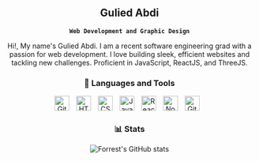 ## <div align="center">Gulied Abdi</div>

<div align="center">
  
  **`Web Development and Graphic Design`**

  Hi!, My name's Gulied Abdi. I am a recent software engineering grad with a passion for web development. I love building sleek, efficient websites and tackling new challenges. Proficient in JavaScript, ReactJS, and ThreeJS.
  
  ### 🧰 Languages and Tools

  <img alt="Git" width="30px" style="padding-right:10px;" src="https://cdn.jsdelivr.net/gh/devicons/devicon/icons/git/git-original.svg" />
  <img alt="HTML" width="30px" style="padding-right:10px;" src="https://cdn.jsdelivr.net/gh/devicons/devicon/icons/html5/html5-plain.svg" />
  <img alt="CSS" width="30px" style="padding-right:10px;" src="https://cdn.jsdelivr.net/gh/devicons/devicon/icons/css3/css3-plain.svg" />
  <img alt="JavaScript" width="30px" style="padding-right:10px;" src="https://cdn.jsdelivr.net/gh/devicons/devicon/icons/javascript/javascript-plain.svg" />
  <img alt="React" width="30px" style="padding-right:10px;" src="https://cdn.jsdelivr.net/gh/devicons/devicon/icons/react/react-original.svg" />
  <img alt="NodeJS" width="30px" style="padding-right:10px;" src="https://cdn.jsdelivr.net/gh/devicons/devicon/icons/nodejs/nodejs-original.svg" />
  <img alt="GitHub" width="30px" style="padding-right:10px;" src="https://cdn.jsdelivr.net/gh/devicons/devicon/icons/github/github-original.svg" />
  
  <br />
  
  ### 📊 Stats

  ![Forrest's GitHub stats](https://github-readme-stats.vercel.app/api?username=Gulzey&show_icons=true&theme=gruvbox)

</div>
